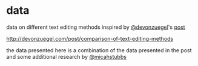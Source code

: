 # data

data on different text editing methods inspired by [@devonzuegel](https://twitter.com/devonzuegel)'s [post](http://devonzuegel.com/post/comparison-of-text-editing-methods)

http://devonzuegel.com/post/comparison-of-text-editing-methods

the data presented here is a combination of the data presented in the post and some additional research by [@micahstubbs](https://twitter.com/micahstubbs)

